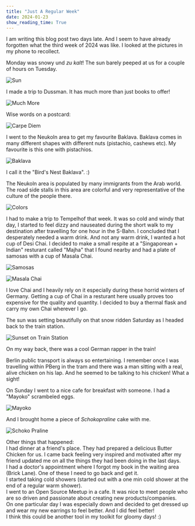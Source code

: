 ```yaml
---
title: "Just A Regular Week"
date: 2024-01-23
show_reading_time: True
---
```


I am writing this blog post two days late. And I seem to have already forgotten what the third week of 2024 was like. 
I looked at the pictures in my phone to recollect. 

Monday was snowy und _zu kalt_!
The sun barely peeped at us for a couple of hours on Tuesday. 

![Sun](images/IMG_0331.jpeg)

I made a trip to Dussman. It has much more than just books to offer!

![Much More](images/IMG_0364.jpeg)

Wise words on a postcard: 

![Carpe Diem](images/IMG_0365.jpeg)

I went to the Neukoln area to get my favourite Baklava. Baklava comes in many different shapes with different nuts (pistachio, cashews etc). My favourite is this one with pistachios. 

![Baklava](images/IMG_0417.jpeg)

I call it the "Bird's Nest Baklava". :) 

The Neukoln area is populated by many immigrants from the Arab world. The road side stalls in this area are colorful and very representative of the culture of the people there.

![Colors](images/IMG_0411.jpeg)

<!-- There was also a Pro Palestine demonstration ongoing that day. 

<insert video of palestine demo> -->

I had to make a trip to Tempelhof that week. 
It was so cold and windy that day, I started to feel dizzy and nauseated during the short walk to my destination after travelling for one hour in the S-Bahn. I concluded that I desperately needed a warm drink. And not any warm drink, I wanted a hot cup of Desi Chai. 
I decided to make a small respite at a "Singaporean + Indian" resturant called "Majha" that I found nearby and had a plate of samosas with a cup of Masala Chai. 

![Samosas](images/IMG_0383.jpeg)

![Masala Chai](images/IMG_0393.jpeg)

I love Chai and I heavily rely on it especially during these horrid winters of Germany. Getting a cup of Chai in a resturant here usually proves too expensive for the quality and quantity. 
I decided to buy a thermal flask and carry my own Chai wherever I go. 

The sun was setting beautifully on that snow ridden Saturday as I headed back to the train station.

![Sunset on Train Station](images/IMG_0398.jpeg)

On my way back, there was a cool German rapper in the train! 

<!-- ![German Rapper](images/IMG_0415.mp4) -->

Berlin public transport is always so entertaining.
I remember once I was travelling within PBerg in the tram and there was a man sitting with a real, alive chicken on his lap. And he seemed to be talking to his chicken! What a sight! 

On Sunday I went to a nice cafe for breakfast with someone. 
I had a "Mayoko" scrambeled eggs. 

![Mayoko](images/IMG_0423.jpeg)

And I brought home a piece of <i> Schokopraline </i> cake with me. 

![Schoko Praline](images/IMG_0425.jpeg)

Other things that happened:  
I had dinner at a friend's place.
They had prepared a delicious Butter Chicken for us. I came back feeling very inspired and motivated after my friend updated me on all the things they had been doing in the last days.  
I had a doctor's appointment where I forgot my book in the waiting area (Brick Lane). One of these I need to go back and get it.  
I started taking cold showers (started out with a one min cold shower at the end of a regular warm shower).  
I went to an Open Source Meetup in a cafe. It was nice to meet people who are so driven and passionate about creating new products/companies.  
On one particular day I was especially down and decided to get dressed up and wear my new earrings to feel better. And I did feel better!  
I think this could be another tool in my toolkit for gloomy days! :)
